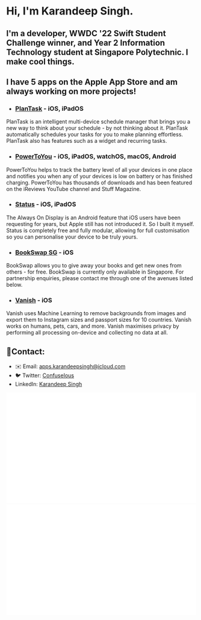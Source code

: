 # Hi, I'm Karandeep Singh.

## I'm a developer, WWDC '22 Swift Student Challenge winner, and Year 2 Information Technology student at Singapore Polytechnic. I make cool things.

## I have 5 apps on the Apple App Store and am always working on more projects!

- ### [PlanTask](https://apps.apple.com/app/plantask/id1516651532) - iOS, iPadOS
PlanTask is an intelligent multi-device schedule manager that brings you a new way to think about your schedule - by not thinking about it. PlanTask automatically schedules your tasks for you to make planning effortless. PlanTask also has features such as a widget and recurring tasks.

- ### [PowerToYou](https://confuseious.github.io/PowerToYou) - iOS, iPadOS, watchOS, macOS, Android
PowerToYou helps to track the battery level of all your devices in one place and notifies you when any of your devices is low on battery or has finished charging. PowerToYou has thousands of downloads and has been featured on the iReviews YouTube channel and Stuff Magazine. 

- ### [Status](https://apps.apple.com/app/status-always-on-display/id1614131251) - iOS, iPadOS
The Always On Display is an Android feature that iOS users have been requesting for years, but Apple still has not introduced it. So I built it myself. Status is completely free and fully modular, allowing for full customisation so you can personalise your device to be truly yours.

- ### [BookSwap SG](https://apps.apple.com/sg/app/bookswap-sg/id1613060609) - iOS
BookSwap allows you to give away your books and get new ones from others - for free. BookSwap is currently only available in Singapore. For partnership enquiries, please contact me through one of the avenues listed below.

- ### [Vanish](https://apps.apple.com/app/vanish-passport-photo/id1627296647) - iOS
Vanish uses Machine Learning to remove backgrounds from images and export them to Instagram sizes and passport sizes for 10 countries. Vanish works on humans, pets, cars, and more. Vanish maximises privacy by performing all processing on-device and collecting no data at all.

## 📱Contact:
- ✉️ Email: [apps.karandeepsingh@icloud.com](mailto:apps.karandeepsingh@icloud.com)
- 🐦 Twitter: [ConfuseIous](https://twitter.com/confuseious)
- LinkedIn: [Karandeep Singh](https://sg.linkedin.com/in/karandeep-singh-635888213)

![Stats](https://github.com/confuseious/github-stats/blob/master/generated/overview.svg)
![Langs](https://github.com/confuseious/github-stats/blob/master/generated/languages.svg)


